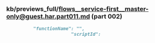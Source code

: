 ### kb/previews_full/flows__service-first__master-only@guest.har.part011.md (part 002)

```md
          "functionName": "",
                        "scriptId": 
```

```
